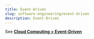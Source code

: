 ```yaml
---
title: Event-Driven
slug: software-engineering/event-driven
description: Event-Driven
---
```


See **[Cloud Computing > Event-Driven](/cs-notes/cloud-computing-and-distributed-systems/event-driven)**
